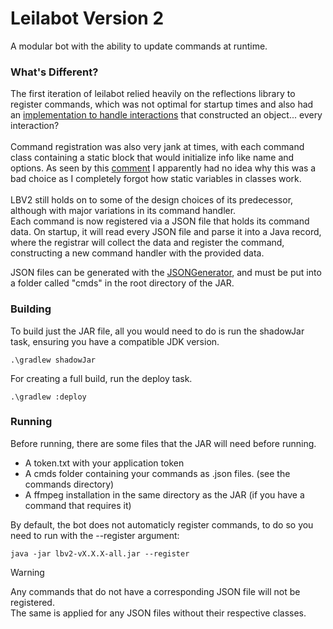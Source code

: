 # Leilabot Version 2
A modular bot with the ability to update commands at runtime.

### What's Different?
The first iteration of leilabot relied heavily on the reflections
library to register commands, which was not optimal for startup times
and also had
an [implementation to handle interactions](https://github.com/srthMD/leilabot/blob/3cab69958fbe74c88368232542da282f4cb1b610/src/main/java/ro/srth/leila/command/CmdMan.java#L90)
that constructed an object... every interaction? 
<br>
<br>
Command registration was also very jank at times, with each command class
containing a static block that would initialize info like name and options.
As seen by this [comment](https://github.com/srthMD/leilabot/blob/3cab69958fbe74c88368232542da282f4cb1b610/src/main/java/ro/srth/leila/command/CmdMan.java#L71)
I apparently had no idea why this was a bad choice as I completely forgot how
static variables in classes work.
<br>
<br>
LBV2 still holds on to some of the design choices of its predecessor, although
with major variations in its command handler. 
<br>
Each command is now registered via
a JSON file that holds its command data. 
On startup, it will read every JSON file
and parse it into a Java record, where the registrar will collect the data and
register the command, constructing a new command handler with the provided data.

JSON files can be generated with the [JSONGenerator](https://github.com/srthMD/lbv2/blob/master/src/main/java/ro/srth/lbv2/JSONGenerator.java),
and must be put into a folder called "cmds" in the root directory of the JAR.

### Building

To build just the JAR file, all you would need to do is run the shadowJar task,
ensuring you have a compatible JDK version.

```console
.\gradlew shadowJar
```

For creating a full build, run the deploy task.

```console
.\gradlew :deploy
```

### Running
Before running, there are some files that the JAR will need before running.

* A token.txt with your application token
* A cmds folder containing your commands as .json files. (see the commands directory)
* A ffmpeg installation in the same directory as the JAR (if you have a command that requires it)

By default, the bot does not automaticly register commands, to do so you need to run
with the --register argument:

```console
java -jar lbv2-vX.X.X-all.jar --register
```

> [!WARNING]
> Any commands that do not have a corresponding JSON file will not be registered.
> <br>
> The same is applied for any JSON files without their respective classes.

